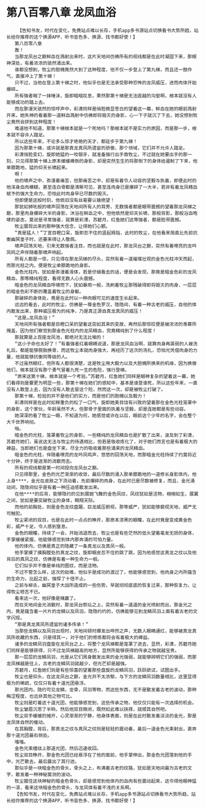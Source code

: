 # 第八百零八章 龙凤血浴
        【告知书友，时代在变化，免费站点难以长存，手机app多书源站点切换看书大势所趋，站长给你推荐的这个换源APP，听书音色多、换源、找书都好使！】
       第八百零八章
       轰！
       当那龙凤台之巅鲜血在溅射出来时，这片天地间仿佛所有的视线都是在此时凝固下来，那眼神深处，有着浓浓的骇然涌出来。
       谁都没想到，牧尘的胆魄竟然大到了这种程度，他不仅一步登上了第九梯，而且还一鼓作气，直接冲上了第十梯！
       只不过，当他在登上第十梯之时，他似乎也是无法承受那种恐怖的龙凤威压，进而肉体开始爆碎…
       所有强者咽了一抹唾沫，旋即暗暗叹息，果然那第十梯是无法逾越的沟壑啊，根本就没有人能够成功的踏上去。
       而在那漫天骇然的惊呼声中，彩潇同样是俏脸微显苍白的望着这一幕，鲜血在她的眼前溅射开来，她失神的看着那一道鲜血溅射中仿佛即将毁灭的身影，心一下子就沉了下去，她没想到牧尘竟然会拼到这种程度！
       难道他不知道，那第十梯根本就是一个死地吗？那根本就不是实力的原因，而是那一步，根本就不容许人踏足。
       所以这些年来，不论多么惊才绝艳的天才，都驻步于第九梯！
       因为那第十梯，或许就是那真龙真凤所遗留的骄傲，那个领域，它们并不允许人踏足。
       彩潇俏脸变幻，旋即她猛的一咬银牙，就准备强行出手救牧尘，不过就在她要出手的那一刻，只见得那第十梯上原本缓缓瘫倒的身影，却是突然生生的将那倒下的身体给遏制了下来，他单膝跪地，猛的仰天长啸起来。
       啊！
       他的啸声之中，弥漫着痛苦，但那痛苦之中，却是有着令人动容的坚毅与执着，即便此时的他浑身血肉模糊，甚至连白骨都是清晰可见，甚至连肉身已是爆碎了一大半，若非有着龙凤精血赋予的强大生命力，恐怕此时肉身早已尽数的毁灭。
       但即便是这般时刻，他依旧没有丝毫要认输绝望！
       那犹如狮吼般的啸声回荡在天地间所有人的耳旁，无数强者都是眼带震撼的望着那龙凤梯之巅，那里肉身爆碎大半的身影，沐浴在鲜血之中，但他依然是仰天长啸，那般背影，那般浴血咆哮的姿态，莫说是寻常强者，就算是彩潇，苏碧月，红鱼她们这等强者，都是脸带震撼。
       牧尘展现出来的那种强大信念，让得她们心颤。
       “真是猛人！”丁宣目瞪口呆，旋即忍不住的竖起拇指，此时的牧尘，在他看来简直比先前抗衡幽冥皇子时，还要来得让人敬佩。
       啸声回荡天地，引来无数强者注目，而也就是在此时，那龙凤台之巅，突然有着嘹亮的龙吟凤鸣之声伴随着那啸声响起。
       所有人都是一惊，只见得在那龙凤梯的尽头，突然有着一道璀璨壮观的金色光柱冲天而起，而那光柱之内，便是牧尘单膝跪地的身影。
       金色光柱内，犹如是弥漫着液体，若是仔细看去的话，便是会发现，那竟是暗金色彩的龙凤精血，那等精纯程度，看得无数人心头震撼。
       暗金色的龙凤精血呼啸而下，犹如暴雨一般，洗刷着牧尘那残破得即将毁灭的肉身，一层层的暗金色彩不断的覆盖着牧尘的身躯。
       那破碎的身体处，竟是在此时以一种肉眼可见的速度生长起来。
       远远的看去，此时的牧尘，仿佛是一尊金色罗汉，隐隐间，有着一种古老的威压，自他的体内散发出来，那种威压极为的纯净，乃是真正源自真龙真凤的威压！
       “这是…龙凤血浴！”
       天地间所有强者都是目瞪口呆的望着这突如其来的变故，再然后那惊叹便是被浓浓的羡慕所掩盖，因为他们察觉到那金色光柱内的龙凤精血，究竟精纯到了什么程度！
       那就算是上百座龙凤池，都绝对无法比喻的！
       “这小子命也太好了！”有着强者红着眼睛说道，那是龙凤血浴啊，就算肉身再孱弱的人被洗礼后，都是能够脱胎换骨，而这牧尘本就肉身强大，再经历了这次的洗礼，恐怕光凭借肉身的力量，他就能够抗衡同等级的人。
       不过虽然眼红，但所有人都很清楚，这是牧尘用大毅力以及大胆魄所换来的机缘，因为换做他们，根本就没有那个勇气冒着九死一生的危险，强行登梯。
       “原来这第十梯，根本就是一个考验。”苏碧月，红鱼她们同样是眼神复杂的望着这一幕，她们看得则是要更为明显一些，那第十梯在她们的感知中，基本是谁登谁死，所以这些年来，一直没有人敢登上去，因为没有人敢去冒这个险，然而这一次，却是被牧尘打破了。
       那第十梯，检验的并不是他们的实力，而是他们的胆魄以及毅力！
       彩潇同样是在此时如释重负的松了一口气，旋即她美目饶有兴致的望着那在金色光柱笼罩中的身影，这个家伙，年龄虽然不大，但那骨子里面的执着与坚毅，却是连她都是有些动容。
       她深深的看了牧尘一眼，不知道为何，她感觉或许在以后，眼前这个少年的名字，会在整个大千世界响彻。
       嗡。
       暗金色的光柱，笼罩着牧尘的身影，一些精纯的龙凤精血也是扩散了出来，波及到了彩潇，苏碧月她们，虽说这无法与牧尘的待遇相比，但若是吸收炼化了，对于她们而言也是有着极大的裨益，当即她们也是盘坐下来，尽全力的吸收着那些涌来的龙凤精血。
       暗金色的光柱，伴随着嘹亮的龙吟凤鸣声，悠悠的回荡天地，而那暗金光柱持续了约莫将近十分钟，终于是逐渐的消散而去。
       所有的视线都是第一时间投向龙凤台之巅。
       只见得那里，金色的光芒渐渐的收敛，最后尽数的涌入那单膝跪地的一道修长身影体内，他上身****，金光在皮肤之下流动着，先前爆碎的肉身，在此时已是尽数被修复，而且，金光涌动间，隐隐间似乎是有着一种压迫感散发出来。
       在他****的后背，能够隐约的见到展翅飞舞的金色凤纹，凤纹犹如是活物，栩栩如生，展翼之间，犹如是要突破牧尘的身体，翱翔天际。
       而他的前胸处，则是金色龙纹盘踞，巨龙威压俯视，那等威严，犹如能够藐视天地，威严无可触犯。
       牧尘紧闭的双目，也是在此时一点点的睁开，那原本漆黑的眼瞳，在此时竟是变成黄金色彩，威严十足，令人感到窒息。
       金色的眼瞳，持续了一会，开始消退而去，牧尘也是有些茫然的低头望着毫发无损的身体，手掌缓缓紧握，他能够感觉到体内那奔涌的可怕力量。
       他的体内，仿佛是真正的隐藏了一条真龙以及真凤一般。
       他手掌摸了摸胸膛处的真龙之纹，旋即眼皮忍不住的跳了跳，因为他感觉这真龙之纹以及他背后的真凤之纹，仿佛是有着一种生命力一般。
       它们似乎并不像是单纯的图纹，而是活物。
       不过不管怎么样，这次的劫难，他似乎是成功的渡过了，他能够感觉到，他肉身之内所蕴含的生命力，比起之前，强悍了十倍不止。
       之前与柳炎，幽冥皇子大战所造成的一些伤势，早就彻彻底底的恢复过来，那种恢复力，让得牧尘咂舌不已。
       看来这一次，他好像是赌赢了。
       而在天地间金光消散时，那龙凤台祭坛之上，突然有着一道道的金光喷射而出，那金光之内，竟是蕴含着一片片的龙鳞以及凤羽，隐隐约约的，仿佛能够见到龙鳞凤羽上面有着古老的文字闪现。
       “那是真龙真凤所遗留的诸多传承！”
       当那些龙鳞以及凤羽出现时，天地间顿时爆发出哗然之声，无数人眼睛通红，能够被真龙真凤所收藏的东西，只是得其一，对于他们的修炼都将会有着极大的裨益。
       诸多的龙鳞凤羽盘旋在龙凤台之上，将整个龙凤梯都是笼罩了进去，显然，彩潇，苏碧月她们同样是能够获得，只不过龙凤梯越高的地方，显然所能够获得的传承之物就越宝贵。
       那一层层的龙鳞凤羽，光是从它们周身散发出来的金光强弱，就能够辨明它们的强弱，而那龙凤梯越是往上，古老的龙鳞凤羽就越少，但光芒却是越强。
       苏碧月，红鱼她们则是有些惊喜的望着那些盘旋的龙鳞凤羽，跃跃欲试，试图出手。
       牧尘也是仰头，在这龙凤台之巅，金光并不太浓郁，与下方的龙鳞凤羽数量相比，这里显得极为的稀疏，仅仅只有着十道光团悬浮。
       那光团内，隐约可见龙鳞，龙骨，凤羽等物，而这些东西，无不是散发着古老的波动，那种晦涩程度，也远非其他之物可比。
       牧尘则是盯着这十道光团，他能够感觉到，这些传承之物，他仅仅只能有一次选择的机会。
       牧尘皱眉沉思了半晌，然后他双目微闭，既然如此难以抉择，就顺其自然吧。
       牧尘双手缓缓的摊开，心灵渐渐的宁静，他身体表面，则是在此时散发着淡淡的金光，那是龙凤体自然的催动。
       在其胸膛，背后，那真龙之纹与真凤之纹则是轻轻的震动着，最后一道金色光束射出，直奔那十道光团最右侧处。
       嗤嗤。
       金色光束缠绕上那道光团，然后迅速收回。
       牧尘双目睁开，那金色光团已经悬浮在了他的面前，他手掌伸出，那金色光团落到他的手中，光芒散去，最后露出了其行迹。
       那似乎是一块暗金色的骨头，骨头之上，布满着古老的纹路，犹如是天地间最为古老的文字，散发着一种神秘莫测的波动。
       牧尘握住这块神秘的暗金色骨头，却是感觉到他体内的血肉有些震动起来，这令得他眼神猛的一凛，看来这块暗金色的骨头，与龙凤体有着不浅的关系啊。
       【告知书友，时代在变化，免费站点难以长存，手机app多书源站点切换看书大势所趋，站长给你推荐的这个换源APP，听书音色多、换源、找书都好使！】